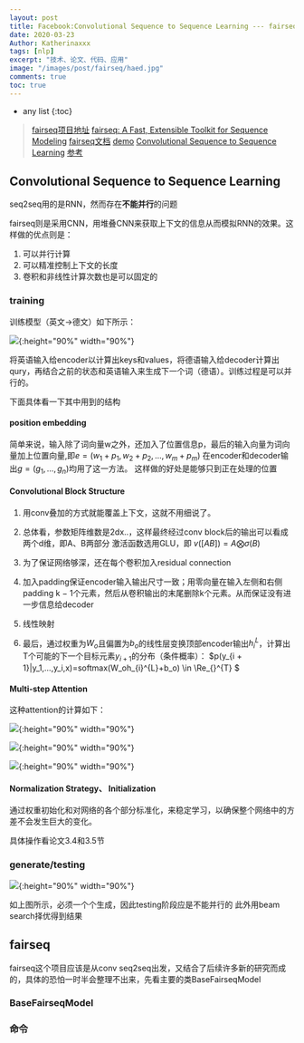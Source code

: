 ```yaml
---
layout: post
title: Facebook:Convolutional Sequence to Sequence Learning --- fairseq
date: 2020-03-23
Author: Katherinaxxx
tags: [nlp]
excerpt: "技术、论文、代码、应用"
image: "/images/post/fairseq/haed.jpg"
comments: true
toc: true
---
```


<head>
    <script src="https://cdn.mathjax.org/mathjax/latest/MathJax.js?config=TeX-AMS-MML_HTMLorMML" type="text/javascript"></script>
    <script type="text/x-mathjax-config">
        MathJax.Hub.Config({
            tex2jax: {
            skipTags: ['script', 'noscript', 'style', 'textarea', 'pre'],
            inlineMath: [['$','$']]
            }
        });
    </script>
</head>

* any list
{:toc}

>[fairseq项目地址](https://github.com/pytorch/fairseq)
[fairseq: A Fast, Extensible Toolkit for Sequence Modeling](https://www.aclweb.org/anthology/N19-4009/)
[fairseq文档](https://fairseq.readthedocs.io/en/latest/)
[demo](https://www.youtube.com/watch?v=OtgDdWtHvto)
[Convolutional Sequence to Sequence Learning](https://arxiv.org/pdf/1705.03122.pdf)
[参考](https://blog.csdn.net/u012931582/article/details/83719158)

## Convolutional Sequence to Sequence Learning

seq2seq用的是RNN，然而存在**不能并行**的问题

fairseq则是采用CNN，用堆叠CNN来获取上下文的信息从而模拟RNN的效果。这样做的优点则是：
1. 可以并行计算
2. 可以精准控制上下文的长度
3. 卷积和非线性计算次数也是可以固定的

### training

训练模型（英文->德文）如下所示：

![](https://katherinaxxx.github.io/images/post/fairseq/convseq2seq/1.png#width-full){:height="90%" width="90%"}

将英语输入给encoder以计算出keys和values，将德语输入给decoder计算出qury，再结合之前的状态和英语输入来生成下一个词（德语）。训练过程是可以并行的。

下面具体看一下其中用到的结构

#### position embedding

简单来说，输入除了词向量w之外，还加入了位置信息p，最后的输入向量为词向量加上位置向量,即$e=(w_1+p_1,w_2+p_2,...,w_m+p_m)$
在encoder和decoder输出$g=(g_1,...,g_n)$均用了这一方法。
这样做的好处是能够只到正在处理的位置

#### Convolutional Block Structure

1. 用conv叠加的方式就能覆盖上下文，这就不用细说了。

2. 总体看，参数矩阵维数是2dx..，这样最终经过conv block后的输出可以看成两个d维，即A、B两部分
激活函数选用GLU，即 $v([AB])=A\bigotimes \sigma(B)$

3. 为了保证网络够深，还在每个卷积加入residual connection

4. 加入padding保证encoder输入输出尺寸一致；用零向量在输入左侧和右侧padding k − 1个元素，然后从卷积输出的末尾删除k个元素。从而保证没有进一步信息给decoder

5. 线性映射

6. 最后，通过权重为$W_o$且偏置为$b_o$的线性层变换顶部encoder输出$h_{i}^{L}$，计算出T个可能的下一个目标元素$y_{i + 1}$的分布（条件概率）：
$p(y_{i + 1}|y_1,...,y_i,x)=softmax(W_oh_{i}^{L}+b_o) \in \Re_{}^{T} $

#### Multi-step Attention

这种attention的计算如下：

![](https://katherinaxxx.github.io/images/post/fairseq/convseq2seq/3.png#width-full){:height="90%" width="90%"}

![](https://katherinaxxx.github.io/images/post/fairseq/convseq2seq/4.png#width-full){:height="90%" width="90%"}

![](https://katherinaxxx.github.io/images/post/fairseq/convseq2seq/5.png#width-full){:height="90%" width="90%"}

#### Normalization Strategy、 Initialization

通过权重初始化和对网络的各个部分标准化，来稳定学习，以确保整个网络中的方差不会发生巨大的变化。

具体操作看论文3.4和3.5节

### generate/testing

![](https://katherinaxxx.github.io/images/post/fairseq/convseq2seq/2.gif#width-full){:height="90%" width="90%"}

如上图所示，必须一个个生成，因此testing阶段应是不能并行的
此外用beam search择优得到结果

## fairseq

fairseq这个项目应该是从conv seq2seq出发，又结合了后续许多新的研究而成的，具体的恐怕一时半会整理不出来，先看主要的类BaseFairseqModel

### BaseFairseqModel


### 命令
